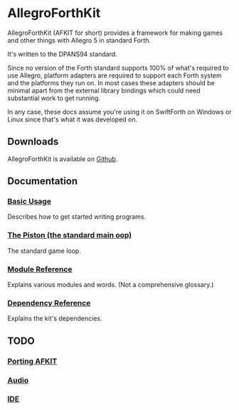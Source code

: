 # AllegroForthKit

AllegroForthKit (AFKIT for short) provides a framework for making games and other things with Allegro 5 in standard Forth.

It's written to the DPANS94 standard.

Since no version of the Forth standard supports 100% of what's required to use Allegro, platform adapters are required to support each Forth system and the platforms they run on.  In most cases these adapters should be minimal apart from the external library bindings which could need substantial work to get running.

In any case, these docs assume you're using it on SwiftForth on Windows or Linux since that's what it was developed on.

## Downloads

AllegroForthKit is available on [Github](https://github.com/RogerLevy/AllegroForthKit/).

## Documentation

### [Basic Usage](basic-usage.md)

Describes how to get started writing programs.

### [The Piston (the standard main oop)](piston.md)

The standard game loop.

### [Module Reference](words.md)

Explains various modules and words. (Not a comprehensive glossary.)

### [Dependency Reference](dependencies.md)

Explains the kit's dependencies.

## TODO

### [Porting AFKIT](porting.md)
### [Audio](audio.md)
### [IDE](ide.md)